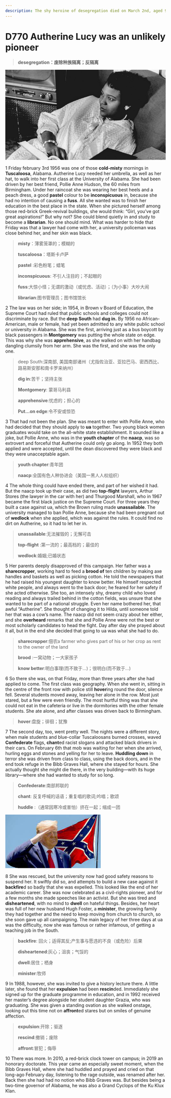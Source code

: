```yaml
---
description: The shy heroine of desegregation died on March 2nd, aged 92
---
```


# D770 Autherine Lucy was an unlikely pioneer
> **desegregation：废除种族隔离；反隔离**
 > 

![](./img/boxcnPIFpjQQ0ROHsJtgfrpXsSg.png)

1 Friday february 3rd 1956 was one of those **cold-misty** mornings in **Tuscaloosa**, Alabama. Autherine Lucy needed her umbrella, as well as her hat, to walk into her first class at the University of Alabama. She had been driven by her best friend, Pollie Anne Hudson, the 60 miles from Birmingham. Under her raincoat she was wearing her best heels and a peach dress, a good **pastel** colour to be **inconspicuous** in, because she had no intention of causing a **fuss**. All she wanted was to finish her education in the best place in the state. When she pictured herself among those red-brick Greek-revival buildings, she would think: “Girl, you’ve got great aspirations!” But why not? She could blend quietly in and study to become a **librarian**. No one should mind. What was harder to hide that Friday was that a lawyer had come with her, a university policeman was close behind her, and her skin was black.

> **misty**：薄雾笼罩的；模糊的
>
> **tuscaloosa**：塔斯卡卢萨
>
> **pastel** :彩色粉笔；蜡笔
>
> **inconspicuous**: 不引人注目的；不起眼的
>
> **fuss**:大惊小怪；无谓的激动（或忧虑、活动）；（为小事）大吵大闹
>
> **librarian**:图书管理员；图书馆馆长
>

2 The law was on her side; in 1954, in Brown v Board of Education, the Supreme Court had ruled that public schools and colleges could not discriminate by race. But the **deep South** had **dug in.** By 1956 no African-American, male or female, had yet been admitted to any white public school or university in Alabama. She was the first, arriving just as a bus boycott by black passengers in **Montgomery** was putting the whole state on edge. This was why she was **apprehensive**, as she walked on with her handbag dangling clumsily from her arm. She was the first, and she was the only one.

> deep South:深南部, 美国南部诸州（尤指佐治亚、亚拉巴马、密西西比、路易斯安那和南卡罗来纳州）
>
> **dig in**:苦干；坚持主张
>
> **Montgomery**: 蒙哥马利县
>
> **apprehensive**:忧虑的；担心的
>
> **Put...on edge**:令不安或惊恐
>

3 That had not been the plan. She was meant to enter with Pollie Anne, who had decided that they should apply to **ua** together. Two young black women graduates would take on the all-white state establishment. It sounded like a joke, but Pollie Anne, who was in the **youth chapter** of the **naacp**, was so extrovert and forceful that Autherine could only go along. In 1952 they both applied and were accepted, until the dean discovered they were black and they were unacceptable again.

> **youth chapter**:青年团
>
> **naacp**:全国有色人种协进会（美国一黑人人权组织）
>

4 The whole thing could have ended there, and part of her wished it had. But the naacp took up their case, as did two **top-flight** lawyers, Arthur Stores (the lawyer in the car with her) and Thurgood Marshall, who in 1967 became the first black justice on the Supreme Court. For three years they built a case against ua, which the Brown ruling made **unassailable**. The university managed to ban Pollie Anne, because she had been pregnant out of **wedlock** when she applied, which was against the rules. It could find no dirt on Autherine, so it had to let her in.

> **unassailable**:无法摧毁的；无懈可击
>
> **top-flight** :第一流的；最高档的；最佳的
>
> **wedlock**:婚姻;已婚状态
>

5 Her parents deeply disapproved of this campaign. Her father was a **sharecropper**, working hard to feed a **brood of** ten children by making axe handles and baskets as well as picking cotton. He told the newspapers that he had raised his youngest daughter to know better. He himself respected white people, and always went to the back door; he feared for her safety if she acted otherwise. She too, an intensely shy, dreamy child who loved reading and always trailed behind in the cotton fields, was unsure that she wanted to be part of a national struggle. Even her name bothered her, that awful “Autherine”. She thought of changing it to Hilda, until someone told her that was a cow’s name. The naacp did not seem crazy about her either, and she **overheard** remarks that she and Pollie Anne were not the best or most scholarly candidates to head the fight. Day after day she prayed about it all, but in the end she decided that going to ua was what she had to do.

> **sharecropper**:佃农a farmer who gives part of his or her crop as rent to the owner of the land
>
> **brood** :一窝动物；一大家孩子
>
> **know better**:明白事理(而不致于…)；很明白(而不致于…)
>

6 So there she was, on that Friday, more than three years after she had applied to come. The first class was geography. When she went in, sitting in the centre of the front row with police still **hover**ing round the door, silence fell. Several students moved away, leaving her alone in the row. Most just stared, but a few were even friendly. The most hurtful thing was that she could not eat in the cafeteria or live in the dormitories with the other female students. She ate alone, and after classes was driven back to Birmingham.

> **hover**:盘旋；徘徊；犹豫
>

7 The second day, too, went pretty well. The nights were a different story, when male students and blue-collar Tuscaloosans burned crosses, waved **Confederate** flags, **chant**ed racist slogans and attacked black drivers in their cars. On February 6th that mob was waiting for her when she arrived, hurling eggs and stones and yelling for her to leave. **Huddling down** in terror she was driven from class to class, using the back doors, and in the end took refuge in the Bibb Graves Hall, where she stayed for hours. She actually thought she might die there, in the very building—with its huge library—where she had wanted to study for so long.

> **Confederate**:南部邦联的
>
> **chant**: 反复呼喊的话语；重复唱的歌词;吟唱；歌颂
>
> **huddle** :（通常因寒冷或害怕）挤在一起；缩成一团
>

![](./img/boxcnfzaGrnp7yfTuDFubGpY90g.png)

8 She was rescued, but the university now had good safety reasons to suspend her. It swiftly did so, and attempts to build a new case against it **backfire**d so badly that she was expelled. This looked like the end of her academic career. She was now celebrated as a civil-rights pioneer, and for a few months she made speeches like an activist. But she was tired and **disheartened**, with no mind to **dwell** on hateful things. Besides, her heart was full of her new husband Hugh Foster, a **minister**, the growing family they had together and the need to keep moving from church to church, so she soon gave up all campaigning. The main legacy of her three days at ua was the difficulty, now she was famous or rather infamous, of getting a teaching job in the South.

> **backfire**: 回火；适得其反;产生事与愿违的不良（或危险）后果
>
> **disheartened**:灰心；沮丧；气馁的
>
> **dwell**:居住；栖身
>
> **minister**:牧师
>

9 In 1988, however, she was invited to give a history lecture there. A little later, she found that her **expulsion** had been **rescin**ded. Immediately she signed up for the graduate programme in education, and in 1992 received her master’s degree alongside her student daughter Grazia, who was graduating. She was given a standing ovation as she walked onstage, looking out this time not on **affront**ed stares but on smiles of genuine affection.

> **expulsion**:开除；驱逐
>
> **rescind**:撤销；废除
>
> **affront**:冒犯；侮辱
>

10 There was more. In 2010, a red-brick clock tower on campus; in 2019 an honorary doctorate. This year came an especially sweet moment, when the Bibb Graves Hall, where she had huddled and prayed and cried on that long-ago February day, listening to the rage outside, was renamed after her. Back then she had had no notion who Bibb Graves was. But besides being a two-time governor of Alabama, he was also a Grand Cyclops of the Ku Klux Klan.

